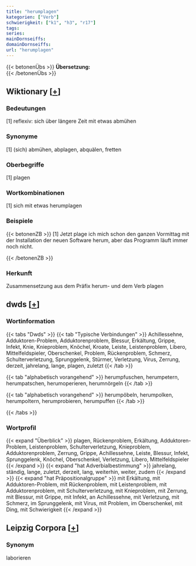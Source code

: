```yaml
---
title: "herumplagen"
kategorien: ["Verb"]
schwierigkeit: ["k1", "h3", "r17"]
tags:
series:
mainDornseiffs:
domainDornseiffs:
url: "herumplagen"
---
```


{{< betonenÜbs >}}
**Übersetzung:**  
{{< /betonenÜbs >}}

## Wiktionary [[+](https://de.wiktionary.org/wiki/herumplagen)]

### Bedeutungen
[1] reflexiv: sich über längere Zeit mit etwas abmühen  

### Synonyme
[1] (sich) abmühen, abplagen, abquälen, fretten  

### Oberbegriffe
[1] plagen  

### Wortkombinationen
[1] sich mit etwas herumplagen  

### Beispiele
{{< betonenZB >}}
[1] Jetzt plage ich mich schon den ganzen Vormittag mit der Installation der neuen Software herum, aber das Programm läuft immer noch nicht.  

{{< /betonenZB >}}
### Herkunft
Zusammensetzung aus dem Präfix herum- und dem Verb plagen  



## dwds [[+](https://www.dwds.de/wb/herumplagen)]

### Wortinformation
{{< tabs "Dwds" >}}
{{< tab "Typische Verbindungen" >}}
Achillessehne, Adduktoren-Problem, Adduktorenproblem, Blessur, Erkältung, Grippe, Infekt, Knie, Knieproblem, Knöchel, Kroate, Leiste, Leistenproblem, Libero, Mittelfeldspieler, Oberschenkel, Problem, Rückenproblem, Schmerz, Schulterverletzung, Sprunggelenk, Stürmer, Verletzung, Virus, Zerrung, derzeit, jahrelang, lange, plagen, zuletzt
{{< /tab >}}

{{< tab "alphabetisch vorangehend" >}}
herumpfuschen, herumpetern, herumpatschen, herumoperieren, herumnörgeln
{{< /tab >}}

{{< tab "alphabetisch vorangehend" >}}
herumpöbeln, herumpolken, herumpoltern, herumprobieren, herumpuffen
{{< /tab >}}

{{< /tabs >}}

### Wortprofil
{{< expand "Überblick" >}} plagen, Rückenproblem, Erkältung, Adduktoren-Problem, Leistenproblem, Schulterverletzung, Knieproblem, Adduktorenproblem, Zerrung, Grippe, Achillessehne, Leiste, Blessur, Infekt, Sprunggelenk, Knöchel, Oberschenkel, Verletzung, Libero, Mittelfeldspieler {{< /expand >}}
{{< expand "hat Adverbialbestimmung" >}} jahrelang, ständig, lange, zuletzt, derzeit, lang, weiterhin, weiter, zudem {{< /expand >}}
{{< expand "hat Präpositionalgruppe" >}} mit Erkältung, mit Adduktoren-Problem, mit Rückenproblem, mit Leistenproblem, mit Adduktorenproblem, mit Schulterverletzung, mit Knieproblem, mit Zerrung, mit Blessur, mit Grippe, mit Infekt, an Achillessehne, mit Verletzung, mit Schmerz, im Sprunggelenk, mit Virus, mit Problem, im Oberschenkel, mit Ding, mit Schwierigkeit {{< /expand >}}

## Leipzig Corpora [[+](https://corpora.uni-leipzig.de/en/res?word=herumplagen&corpusId=deu_newscrawl-public_2018)]


### Synonym
laborieren

